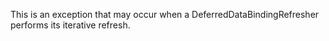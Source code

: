 This is an exception that may occur when a DeferredDataBindingRefresher performs its iterative refresh.